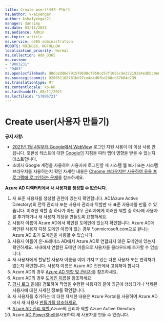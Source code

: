 ```yaml
---
title: Create user(사용자 만들기)
ms.author: v-aiyengar
author: AshaIyengar21
manager: dansimp
ms.date: 03/11/2021
ms.audience: Admin
ms.topic: article
ms.service: o365-administration
ROBOTS: NOINDEX, NOFOLLOW
localization_priority: Normal
ms.collection: Adm_O365
ms.custom:
- "9003231"
- "9403"
ms.openlocfilehash: d86b2dd6d7915f0698cf950cd57f1065cde22219284edbbc0e64f3a5e69ff252
ms.sourcegitcommit: 920051182781bd97ce4d4d6fbd268cb37b84d239
ms.translationtype: MT
ms.contentlocale: ko-KR
ms.lasthandoff: 08/11/2021
ms.locfileid: "57896721"
---
```

# <a name="create-user"></a>Create user(사용자 만들기)

**공지 사항:**

- [2021년 1월 4일부터 Google에서 WebView](https://docs.microsoft.com/azure/active-directory/external-identities/google-federation#deprecation-of-webview-sign-in-support) 로그인 지원 사용이 더 이상 사용 안 됩니다. 호환성 테스트에 대한 [Google의](https://go.microsoft.com/fwlink/?linkid=2157323) 지침을 따라 앱이 영향을 받을 수 있는지 테스트합니다.
- 소비자 Google 계정을 사용하여 사용자에 로그인할 때 시스템 웹 보기 또는 시스템 브라우저를 사용하는지 확인 자세한 내용은 [Chrome 브라우저만 사용하여 응용 프로그램에 로그인하는 문제](https://docs.microsoft.com/office365/troubleshoot/miscellaneous/chrome-behavior-affects-applications)를 참조하세요.

**Azure AD 디렉터리에서 새 사용자를 생성할 수 없습니다.**

1. 새 표준 사용자를 생성할 권한이 있는지 확인합니다. AD(Azure Active Directory)의 전역 관리자 또는 사용자 관리자 역할만 새 표준 사용자를 만들 수 있습니다. 이러한 역할 중 하나가 아닌 경우 관리자에게 이러한 역할 중 하나에 사용자를 추가하거나 새 사용자 계정을 만들도록 요청하세요.
1. 사용자 이름이 Azure AD에서 확인된 도메인에 있는지 확인합니다. Azure AD에 확인된 사용자 지정 도메인 이름이 없는 경우 *.onmicrosoft.com으로 끝나는 Azure AD 초기 도메인을 사용할 수 있습니다.
1. 사용자 이름이 온-프레미스 AD에서 Azure AD로 연합되지 않은 도메인에 있는지 확인하세요. 사내에서 연합된 도메인 이름으로 사용자를 클라우드에 추가할 수 없습니다.
1. 새 사용자에게 할당할 사용자 이름을 이미 가지고 있는 다른 사용자 또는 연락처가 없는지 확인합니다. 사용자 이름은 Azure AD 전반에서 고유해야 합니다.
1. Azure AD의 경우 [Azure AD 역할 및 관리자](https://portal.azure.com/#blade/Microsoft_AAD_IAM/ActiveDirectoryMenuBlade/RolesAndAdministrators)를 참조하세요.
1. Azure AD의 경우 [도메인 이름](https://portal.azure.com/#blade/Microsoft_AAD_IAM/ActiveDirectoryMenuBlade/RolesAndAdministrators)을 참조하세요.
1. [감사 로그 ](https://portal.azure.com/#blade/Microsoft_AAD_IAM/ActiveDirectoryMenuBlade/RolesAndAdministrators)을(를) 검토하여 작업을 수행한 사용자와 같이 최근에 생성되거나 삭제된 사용자에 대한 자세한 정보를 확인합니다.
1. 새 사용자를 추가하는 데 대한 자세한 내용은 Azure Portal을 사용하여 Azure AD에서 새 사용자 [만들기를 참조하세요.](https://docs.microsoft.com/azure/active-directory/active-directory-users-create-azure-portal)
1. [Azure AD 관리 역할:](https://docs.microsoft.com/azure/active-directory/active-directory-assign-admin-roles)Azure의 관리자 역할 Azure Active Directory
1. Azure [AD PowerShell을](https://docs.microsoft.com/powershell/module/azuread/new-azureaduser?view=azureadps-2.0)사용하여 새 사용자를 만들 수 있습니다.

